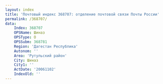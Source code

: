 ```yaml
---
layout: index
title: 'Почтовый индекс 368707: отделение почтовой связи Почты России'
permalink: /368707/
data:
    Index: 368707
    OPSName: Шиназ
    OPSType: О
    OPSSubm: 368781
    Region: 'Дагестан Республика'
    Autonom: ''
    Area: 'Рутульский район'
    City: Шиназ
    City1: ''
    ActDate: '20061102'
    IndexOld: ''
---
```

